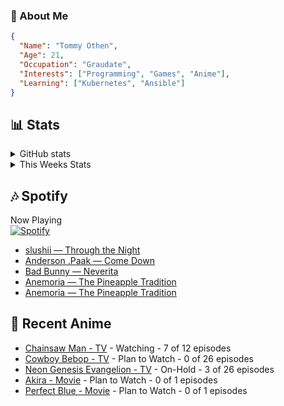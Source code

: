 ### 👋 About Me
```json
{
  "Name": "Tommy Othen",
  "Age": 21,
  "Occupation": "Graudate",
  "Interests": ["Programming", "Games", "Anime"],
  "Learning": ["Kubernetes", "Ansible"]
}
```

## 📊 Stats
<details>
  <summary>GitHub stats</summary>
  <a href="https://github.com/anuraghazra/github-readme-stats">
    <img src="https://github-readme-stats.vercel.app/api?username=tommyothen&show_icons=true&count_private=true&hide=prs,issues">
  </a>
</details>

<details>
  <summary>This Weeks Stats</summary>
  <a href="https://github.com/anuraghazra/github-readme-stats">
    <img src="https://github-readme-stats.vercel.app/api/wakatime?username=tommyothen&cache_seconds=1800&custom_title=Top%20Languages">
  </a>
</details>

## 🎶 Spotify
Now Playing\
[![Spotify](https://novatorem-dasushiasian.vercel.app/api/spotify)](https://open.spotify.com/user/g90805640970)
<!-- LASTFM:START -->
* [slushii — Through the Night](https://www.last.fm/music/slushii/_/Through+the+Night)
* [Anderson .Paak — Come Down](https://www.last.fm/music/Anderson+.Paak/_/Come+Down)
* [Bad Bunny — Neverita](https://www.last.fm/music/Bad+Bunny/_/Neverita)
* [Anemoria — The Pineapple Tradition](https://www.last.fm/music/Anemoria/_/The+Pineapple+Tradition)
* [Anemoria — The Pineapple Tradition](https://www.last.fm/music/Anemoria/_/The+Pineapple+Tradition)<!-- LASTFM:END -->

## 🗻 Recent Anime
<!-- ANIME-LIST:START -->
* [Chainsaw Man - TV](https://myanimelist.net/anime/44511/Chainsaw_Man) - Watching - 7 of 12 episodes
* [Cowboy Bebop - TV](https://myanimelist.net/anime/1/Cowboy_Bebop) - Plan to Watch - 0 of 26 episodes
* [Neon Genesis Evangelion - TV](https://myanimelist.net/anime/30/Neon_Genesis_Evangelion) - On-Hold - 3 of 26 episodes
* [Akira - Movie](https://myanimelist.net/anime/47/Akira) - Plan to Watch - 0 of 1 episodes
* [Perfect Blue - Movie](https://myanimelist.net/anime/437/Perfect_Blue) - Plan to Watch - 0 of 1 episodes<!-- ANIME-LIST:END -->
